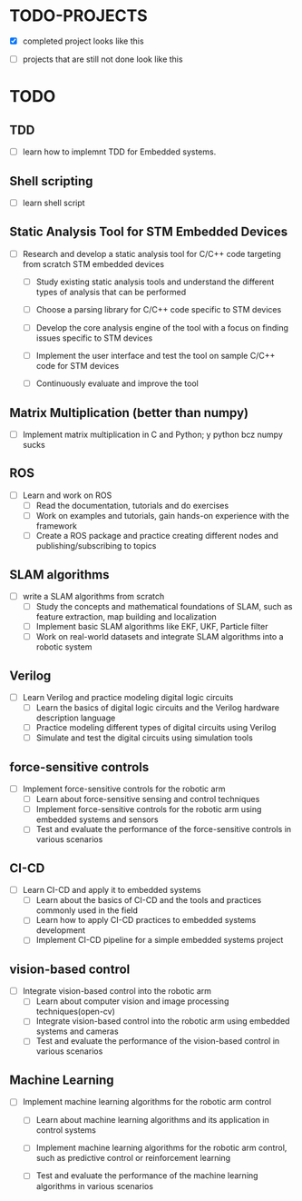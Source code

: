 # TODO-PROJECTS

- [x] completed project looks like this
- [ ] projects that are still not done look like this


#  TODO

## TDD
- [ ] learn how to implemnt TDD for Embedded systems.

## Shell scripting
- [ ] learn shell script

## Static Analysis Tool for STM Embedded Devices
- [ ] Research and develop a static analysis tool for C/C++ code targeting from scratch STM embedded devices
    - [ ] Study existing static analysis tools and understand the different types of analysis that can be performed
    - [ ] Choose a parsing library for C/C++ code specific to STM devices 
    - [ ] Develop the core analysis engine of the tool with a focus on finding issues specific to STM devices
    - [ ] Implement the user interface and test the tool on sample C/C++ code for STM devices
    - [ ] Continuously evaluate and improve the tool


## Matrix Multiplication (better than numpy)
- [ ] Implement matrix multiplication in C and Python; y python bcz numpy sucks 
   

## ROS
- [ ] Learn and work on ROS
    - [ ] Read the documentation, tutorials and do exercises
    - [ ] Work on examples and tutorials, gain hands-on experience with the framework
    - [ ] Create a ROS package and practice creating different nodes and publishing/subscribing to topics

## SLAM algorithms
- [ ] write a SLAM algorithms from scratch
    - [ ] Study the concepts and mathematical foundations of SLAM, such as feature extraction, map building and localization
    - [ ] Implement basic SLAM algorithms like EKF, UKF, Particle filter
    - [ ] Work on real-world datasets and integrate SLAM algorithms into a robotic system
    
## Verilog
- [ ] Learn Verilog and practice modeling digital logic circuits
    - [ ] Learn the basics of digital logic circuits and the Verilog hardware description language
    - [ ] Practice modeling different types of digital circuits using Verilog
    - [ ] Simulate and test the digital circuits using simulation tools

## force-sensitive controls
- [ ] Implement force-sensitive controls for the robotic arm
    - [ ] Learn about force-sensitive sensing and control techniques
    - [ ] Implement force-sensitive controls for the robotic arm using embedded systems and sensors
    - [ ] Test and evaluate the performance of the force-sensitive controls in various scenarios

## CI-CD
- [ ] Learn CI-CD and apply it to embedded systems
    - [ ] Learn about the basics of CI-CD and the tools and practices commonly used in the field
    - [ ] Learn how to apply CI-CD practices to embedded systems development
    - [ ] Implement CI-CD pipeline for a simple embedded systems project

## vision-based control
- [ ] Integrate vision-based control into the robotic arm
    - [ ] Learn about computer vision and image processing techniques(open-cv)
    - [ ] Integrate vision-based control into the robotic arm using embedded systems and cameras
    - [ ] Test and evaluate the performance of the vision-based control in various scenarios

## Machine Learning
- [ ] Implement machine learning algorithms for the robotic arm control
    - [ ] Learn about machine learning algorithms and its application in control systems
    - [ ] Implement machine learning algorithms for the robotic arm control, such as predictive control or reinforcement learning
    - [ ] Test and evaluate the performance of the machine learning algorithms in various scenarios

